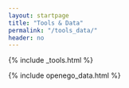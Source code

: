 ```yaml
---
layout: startpage
title: "Tools & Data"
permalink: "/tools_data/"
header: no
---
```


{% include _tools.html %}


{% include openego_data.html %}

